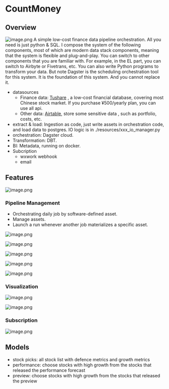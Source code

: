 # CountMoney

## Overview

![image.png](doc/pic/overview.png?t=1674575257624)
A simple low-cost finance data pipeline orchestration. All you need is just python & SQL. 
I compose the system of the following components, most of which are modern data stack components, meaning that the system is flexible and plug-and-play. You can switch to other components that you are familiar with. For example, in the EL part, you can switch to Airbyte or Fivetrans, etc. You can also write Python programs to transform your data. But note Dagster is the scheduling orchestration tool for this system. It is the foundation of this system. And you cannot replace it.

* datasources
  * Finance data: [Tushare](https://tushare.pro/document/1) , a low-cost financial database, covering most Chinese stock market. If you purchase ¥500/yearly plan, you can use all api.
  * Other data: [Airtable](https://airtable.com/), store some sensitive data , such as portfolio, costs, etc.
* extract & load: Ingestion as code, just write assets in orchestration code, and load data to postgres. IO logic is in ./resources/xxx_io_manager.py
* orchestration: Dagster cloud.
* Transformation: DBT.
* BI: Metadata, running on docker.
* Subcription
  * wxwork webhook
  * email

## Features

![image.png](doc/pic/GlobalAssetLineage.png)

### Pipeline Management

* Orchestrating daily job by software-defined asset.
* Manage assets.
* Launch a run whenever another job materializes a specific asset.

![image.png](doc/pic/Asset_events.png?t=1674573784793)

![image.png](doc/pic/Asset_plots.png)

![image.png](doc/pic/Asset_definition.png)

![image.png](doc/pic/Asset_lineage.png)

![image.png](doc/pic/Sensor.png)

### Visualization

![image.png](doc/pic/portfolio.png)

![image.png](doc/pic/preview.png)

### Subscription

![image.png](doc/pic/pushing.png)

## Models

* stock picks: all stock list with defence metrics and growth metrics
* performance: choose stocks with high growth from the stocks that released the performance forecast
* preview: choose stocks with high growth from the stocks that released the preview
